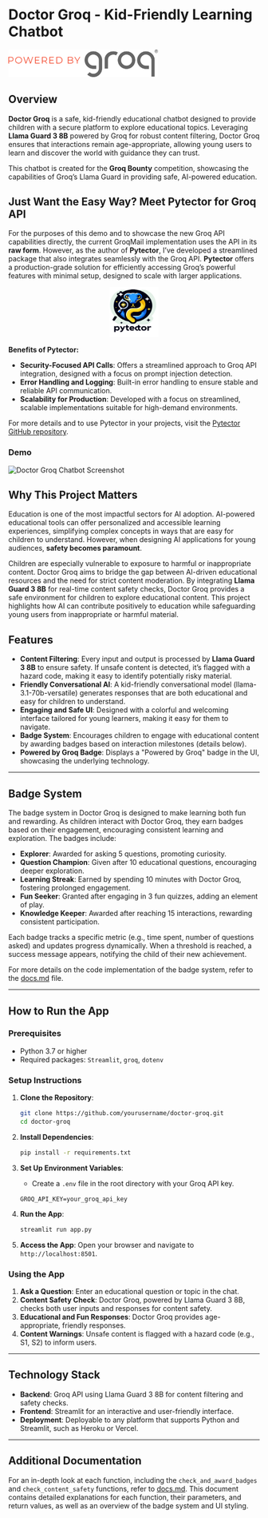 # Doctor Groq - Kid-Friendly Learning Chatbot

<img src="powered_by_groq.svg" style="width: 300px; height: auto;">

## Overview

**Doctor Groq** is a safe, kid-friendly educational chatbot designed to provide children with a secure platform to explore educational topics. Leveraging **Llama Guard 3 8B** powered by Groq for robust content filtering, Doctor Groq ensures that interactions remain age-appropriate, allowing young users to learn and discover the world with guidance they can trust.

This chatbot is created for the **Groq Bounty** competition, showcasing the capabilities of Groq’s Llama Guard in providing safe, AI-powered education.

## Just Want the Easy Way? Meet Pytector for Groq API

For the purposes of this demo and to showcase the new Groq API capabilities directly, the current GroqMail implementation uses the API in its **raw form**. However, as the author of **Pytector**, I’ve developed a streamlined package that also integrates seamlessly with the Groq API. **Pytector** offers a production-grade solution for efficiently accessing Groq’s powerful features with minimal setup, designed to scale with larger applications.

<div align="center">
    <a href="https://github.com/MaxMLang/pytector">
        <img src="https://github.com/MaxMLang/assets/blob/main/pytector-logo.png?raw=true" alt="Pytector Logo" width="100" height="100">
    </a>
</div>

**Benefits of Pytector:**
- **Security-Focused API Calls**: Offers a streamlined approach to Groq API integration, designed with a focus on prompt injection detection.
- **Error Handling and Logging**: Built-in error handling to ensure stable and reliable API communication.
- **Scalability for Production**: Developed with a focus on streamlined, scalable implementations suitable for high-demand environments.

For more details and to use Pytector in your projects, visit the [Pytector GitHub repository](https://github.com/MaxMLang/pytector).

### Demo

![Doctor Groq Chatbot Screenshot](./demo.gif)

## Why This Project Matters

Education is one of the most impactful sectors for AI adoption. AI-powered educational tools can offer personalized and accessible learning experiences, simplifying complex concepts in ways that are easy for children to understand. However, when designing AI applications for young audiences, **safety becomes paramount**.

Children are especially vulnerable to exposure to harmful or inappropriate content. Doctor Groq aims to bridge the gap between AI-driven educational resources and the need for strict content moderation. By integrating **Llama Guard 3 8B** for real-time content safety checks, Doctor Groq provides a safe environment for children to explore educational content. This project highlights how AI can contribute positively to education while safeguarding young users from inappropriate or harmful material.

## Features

- **Content Filtering**: Every input and output is processed by **Llama Guard 3 8B** to ensure safety. If unsafe content is detected, it’s flagged with a hazard code, making it easy to identify potentially risky material.
- **Friendly Conversational AI**: A kid-friendly conversational model (llama-3.1-70b-versatile) generates responses that are both educational and easy for children to understand.
- **Engaging and Safe UI**: Designed with a colorful and welcoming interface tailored for young learners, making it easy for them to navigate.
- **Badge System**: Encourages children to engage with educational content by awarding badges based on interaction milestones (details below).
- **Powered by Groq Badge**: Displays a "Powered by Groq" badge in the UI, showcasing the underlying technology.

---

## Badge System

The badge system in Doctor Groq is designed to make learning both fun and rewarding. As children interact with Doctor Groq, they earn badges based on their engagement, encouraging consistent learning and exploration. The badges include:

- **Explorer**: Awarded for asking 5 questions, promoting curiosity.
- **Question Champion**: Given after 10 educational questions, encouraging deeper exploration.
- **Learning Streak**: Earned by spending 10 minutes with Doctor Groq, fostering prolonged engagement.
- **Fun Seeker**: Granted after engaging in 3 fun quizzes, adding an element of play.
- **Knowledge Keeper**: Awarded after reaching 15 interactions, rewarding consistent participation.

Each badge tracks a specific metric (e.g., time spent, number of questions asked) and updates progress dynamically. When a threshold is reached, a success message appears, notifying the child of their new achievement.

For more details on the code implementation of the badge system, refer to the [docs.md](docs.md) file.

---

## How to Run the App

### Prerequisites

- Python 3.7 or higher
- Required packages: `Streamlit`, `groq`, `dotenv`

### Setup Instructions

1. **Clone the Repository**:
   ```bash
   git clone https://github.com/yourusername/doctor-groq.git
   cd doctor-groq
   ```

2. **Install Dependencies**:
   ```bash
   pip install -r requirements.txt
   ```

3. **Set Up Environment Variables**:
   - Create a `.env` file in the root directory with your Groq API key.
   ```env
   GROQ_API_KEY=your_groq_api_key
   ```

4. **Run the App**:
   ```bash
   streamlit run app.py
   ```

5. **Access the App**:
   Open your browser and navigate to `http://localhost:8501`.

### Using the App

1. **Ask a Question**: Enter an educational question or topic in the chat.
2. **Content Safety Check**: Doctor Groq, powered by Llama Guard 3 8B, checks both user inputs and responses for content safety.
3. **Educational and Fun Responses**: Doctor Groq provides age-appropriate, friendly responses.
4. **Content Warnings**: Unsafe content is flagged with a hazard code (e.g., S1, S2) to inform users.

---

## Technology Stack

- **Backend**: Groq API using Llama Guard 3 8B for content filtering and safety checks.
- **Frontend**: Streamlit for an interactive and user-friendly interface.
- **Deployment**: Deployable to any platform that supports Python and Streamlit, such as Heroku or Vercel.

---

## Additional Documentation

For an in-depth look at each function, including the `check_and_award_badges` and `check_content_safety` functions, refer to [docs.md](docs.md). This document contains detailed explanations for each function, their parameters, and return values, as well as an overview of the badge system and UI styling.


